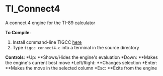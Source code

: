 # TI_Connect4
A connect 4 engine for the TI-89 calculator

**To Compile**:
1. Install command-line TIGCC [here](http://tigcc.ticalc.org/downloadbottom.html)
2. Type `tigcc connect4.c` into a terminal in the source directory

**Controls**:
*Up:
**Shows/Hides the engine's evaluation
*Down:
**Makes the engine's current best move
*Left/Right:
**Changes selection
*Enter:
**Makes the move in the selected column
*Esc:
**Exits from the engine
